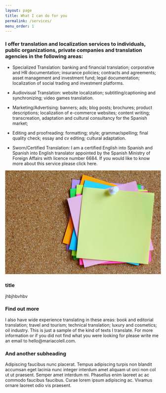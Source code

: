 ```yaml
---
layout: page
title: What I can do for you
permalink: /services/
menu_order: 1
---
```


### I offer translation and localization services to individuals, public organizations, private companies and translation agencies in the following areas:

- Specialized Translation: banking and financial translation; corporative and HR documentation; insurance policies; contracts and agreements; asset management and investment fund; legal documentation; localization of social trading and investment platforms.

- Audiovisual Translation: website localization; subtitling/captioning and synchronizing; video games translation.

- Marketing/Advertising: banners; ads; blog posts; brochures; product descriptions; localization of e-commerce websites; content writing; transcreation, adaptation and cultural consultancy for the Spanish market;

- Editing and proofreading: formatting; style; grammar/spelling; final quality check; essay and cv editing; cultural adaptation.

- Sworn/Certified Translation: I am a certified English into Spanish and Spanish into English translator appointed by the Spanish Ministry of Foreign Affairs with licence number 6684. If you would like to know more about this service please click here.

![A collection of post-it notes](/images/post-its.jpg)

### title

jhbjhbvhbv

<div class="row">
  <div class="6u 12u(mobilep)">
    <h3>Find out more</h3>
    <p>I also have wide experience translating in these areas: book and editorial translation; travel and tourism; technical translation; luxury and cosmetics; oil industry. This is just a sample of the kind of texts I translate. For more information or if you did not find what you were looking for please write me an email to hello@mariacolell.com.</p>
  </div>
  <div class="6u 12u(mobilep)">
    <h3>And another subheading</h3>
    <p>Adipiscing faucibus nunc placerat. Tempus adipiscing turpis non blandit accumsan eget lacinia nunc integer interdum amet aliquam ut orci non col ut ut praesent. Semper amet interdum mi. Phasellus enim laoreet ac ac commodo faucibus faucibus. Curae lorem ipsum adipiscing ac. Vivamus ornare laoreet odio vis praesent.</p>
  </div>
</div>
